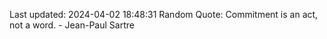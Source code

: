Last updated: 2024-04-02 18:48:31
Random Quote: Commitment is an act, not a word. - Jean-Paul Sartre